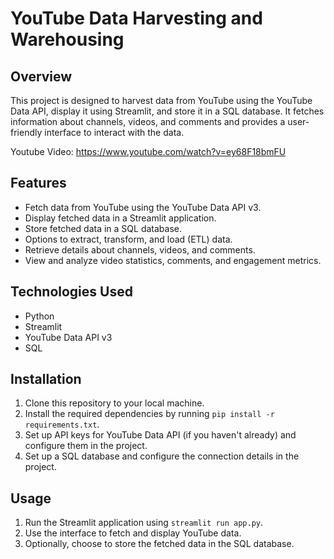 # YouTube Data Harvesting and Warehousing

## Overview
This project is designed to harvest data from YouTube using the YouTube Data API, display it using Streamlit, and store it in a SQL database. It fetches information about channels, videos, and comments and provides a user-friendly interface to interact with the data.

Youtube Video: https://www.youtube.com/watch?v=ey68F18bmFU

## Features
- Fetch data from YouTube using the YouTube Data API v3.
- Display fetched data in a Streamlit application.
- Store fetched data in a SQL database.
- Options to extract, transform, and load (ETL) data.
- Retrieve details about channels, videos, and comments.
- View and analyze video statistics, comments, and engagement metrics.

## Technologies Used
- Python
- Streamlit
- YouTube Data API v3
- SQL

## Installation
1. Clone this repository to your local machine.
2. Install the required dependencies by running `pip install -r requirements.txt`.
3. Set up API keys for YouTube Data API (if you haven't already) and configure them in the project.
4. Set up a SQL database and configure the connection details in the project.

## Usage
1. Run the Streamlit application using `streamlit run app.py`.
2. Use the interface to fetch and display YouTube data.
3. Optionally, choose to store the fetched data in the SQL database.


